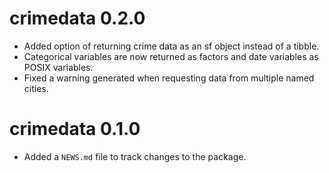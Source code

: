# crimedata 0.2.0

* Added option of returning crime data as an sf object instead of a tibble.
* Categorical variables are now returned as factors and date variables as POSIX
  variables.
* Fixed a warning generated when requesting data from multiple named cities.


# crimedata 0.1.0

* Added a `NEWS.md` file to track changes to the package.



